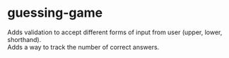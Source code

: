 # guessing-game

Adds validation to accept different forms of input from user (upper, lower, shorthand).  
Adds a way to track the number of correct answers.  
